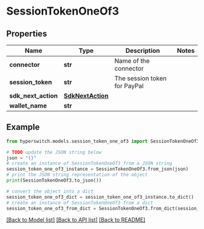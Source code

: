 # SessionTokenOneOf3


## Properties

Name | Type | Description | Notes
------------ | ------------- | ------------- | -------------
**connector** | **str** | Name of the connector | 
**session_token** | **str** | The session token for PayPal | 
**sdk_next_action** | [**SdkNextAction**](SdkNextAction.md) |  | 
**wallet_name** | **str** |  | 

## Example

```python
from hyperswitch.models.session_token_one_of3 import SessionTokenOneOf3

# TODO update the JSON string below
json = "{}"
# create an instance of SessionTokenOneOf3 from a JSON string
session_token_one_of3_instance = SessionTokenOneOf3.from_json(json)
# print the JSON string representation of the object
print(SessionTokenOneOf3.to_json())

# convert the object into a dict
session_token_one_of3_dict = session_token_one_of3_instance.to_dict()
# create an instance of SessionTokenOneOf3 from a dict
session_token_one_of3_from_dict = SessionTokenOneOf3.from_dict(session_token_one_of3_dict)
```
[[Back to Model list]](../README.md#documentation-for-models) [[Back to API list]](../README.md#documentation-for-api-endpoints) [[Back to README]](../README.md)


